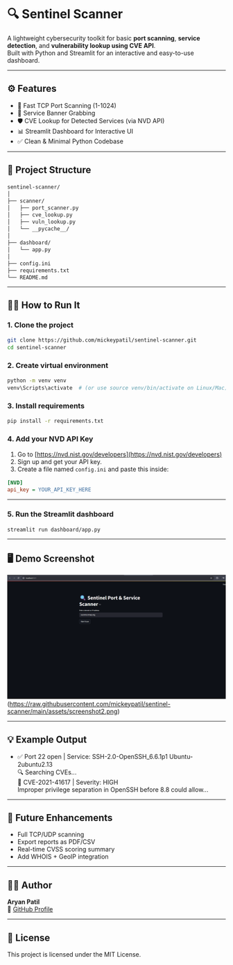 # 🔍 Sentinel Scanner

A lightweight cybersecurity toolkit for basic **port scanning**, **service detection**, and **vulnerability lookup using CVE API**.  
Built with Python and Streamlit for an interactive and easy-to-use dashboard.

---

## ⚙️ Features

- 🚀 Fast TCP Port Scanning (1-1024)
- 🔎 Service Banner Grabbing
- 🛡️ CVE Lookup for Detected Services (via NVD API)
- 📊 Streamlit Dashboard for Interactive UI
- ✅ Clean & Minimal Python Codebase

---

## 📁 Project Structure

```
sentinel-scanner/
│
├── scanner/
│   ├── port_scanner.py
│   ├── cve_lookup.py
│   ├── vuln_lookup.py
│   └── __pycache__/
│
├── dashboard/
│   └── app.py
│
├── config.ini
├── requirements.txt
└── README.md
```

---

## 🧑‍💻 How to Run It

### 1. Clone the project

```bash
git clone https://github.com/mickeypatil/sentinel-scanner.git
cd sentinel-scanner
```

### 2. Create virtual environment

```bash
python -m venv venv
venv\Scripts\activate  # (or use source venv/bin/activate on Linux/Mac)
```

### 3. Install requirements

```bash
pip install -r requirements.txt
```

### 4. Add your NVD API Key

1. Go to [https://nvd.nist.gov/developers](https://nvd.nist.gov/developers)
2. Sign up and get your API key.
3. Create a file named `config.ini` and paste this inside:

```ini
[NVD]
api_key = YOUR_API_KEY_HERE
```

---

### 5. Run the Streamlit dashboard

```bash
streamlit run dashboard/app.py
```

---

## 🖥️ Demo Screenshot

![Sentinel Scanner UI](https://raw.githubusercontent.com/mickeypatil/sentinel-scanner/main/assets/screenshot1.png)
(https://raw.githubusercontent.com/mickeypatil/sentinel-scanner/main/assets/screenshot2.png)

---

## 💡 Example Output

- ✅ Port 22 open | Service: SSH-2.0-OpenSSH_6.6.1p1 Ubuntu-2ubuntu2.13  
  🔍 Searching CVEs...  
  🛑 CVE-2021-41617 | Severity: HIGH  
  Improper privilege separation in OpenSSH before 8.8 could allow...

---

## 📌 Future Enhancements

- Full TCP/UDP scanning
- Export reports as PDF/CSV
- Real-time CVSS scoring summary
- Add WHOIS + GeoIP integration

---

## 👨‍💻 Author

**Aryan Patil**  
🔗 [GitHub Profile](https://github.com/mickeypatil)

---

## 📄 License

This project is licensed under the MIT License.
